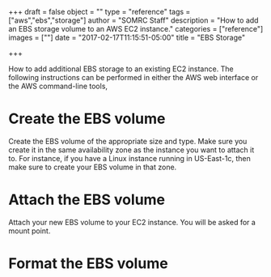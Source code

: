 +++
draft = false
object = ""
type = "reference"
tags = ["aws","ebs","storage"]
author = "SOMRC Staff"
description = "How to add an EBS storage volume to an AWS EC2 instance."
categories = ["reference"]
images = [""]
date = "2017-02-17T11:15:51-05:00"
title = "EBS Storage"

+++

<p class=lead>How to add additional EBS storage to an existing EC2 instance. The following instructions can be performed in either the AWS web interface or the AWS command-line tools,</p>

# Create the EBS volume

Create the EBS volume of the appropriate size and type. Make sure you create it in the same availability zone as the instance you want to attach it to. For instance, if you have a Linux instance running in US-East-1c, then make sure to create your EBS volume in that zone.

# Attach the EBS volume

Attach your new EBS volume to your EC2 instance. You will be asked for a mount point.

# Format the EBS volume


